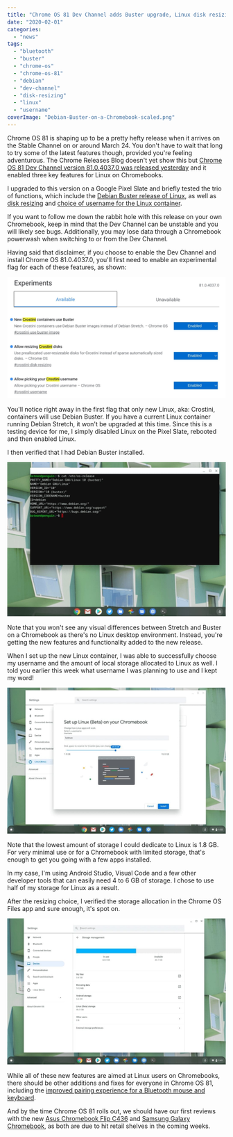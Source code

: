 ```yaml
---
title: "Chrome OS 81 Dev Channel adds Buster upgrade, Linux disk resizing and username choice to Chromebooks"
date: "2020-02-01"
categories: 
  - "news"
tags: 
  - "bluetooth"
  - "buster"
  - "chrome-os"
  - "chrome-os-81"
  - "debian"
  - "dev-channel"
  - "disk-resizing"
  - "linux"
  - "username"
coverImage: "Debian-Buster-on-a-Chromebook-scaled.png"
---
```


Chrome OS 81 is shaping up to be a pretty hefty release when it arrives on the Stable Channel on or around March 24. You don't have to wait that long to try some of the latest features though, provided you're feeling adventurous. The Chrome Releases Blog doesn't yet show this but [Chrome OS 81 Dev Channel version 81.0.4037.0 was released yesterday](https://omahaproxy.appspot.com/) and it enabled three key features for Linux on Chromebooks.

I upgraded to this version on a Google Pixel Slate and briefly tested the trio of functions, which include the [Debian Buster release of Linux](https://www.aboutchromebooks.com/news/linux-debian-10-buster-upgrade-chromebooks-chrome-os-project-crostini-how-to/), as well as [disk resizing](https://www.aboutchromebooks.com/news/linux-disk-resizing-on-chromebooks-pushed-back-to-chrome-os-81/) and [choice of username for the Linux container](https://www.aboutchromebooks.com/news/chrome-os-81-to-allow-linux-username-selection-for-crostini/).

If you want to follow me down the rabbit hole with this release on your own Chromebook, keep in mind that the Dev Channel can be unstable and you will likely see bugs. Additionally, you may lose data through a Chromebook powerwash when switching to or from the Dev Channel.

Having said that disclaimer, if you choose to enable the Dev Channel and install Chrome OS 81.0.4037.0, you'll first need to enable an experimental flag for each of these features, as shown:

![](images/Screenshot-2020-02-01-at-1.43.49-PM-1024x567.png)

You'll notice right away in the first flag that only new Linux, aka: Crostini, containers will use Debian Buster. If you have a current Linux container running Debian Stretch, it won't be upgraded at this time. Since this is a testing device for me, I simply disabled Linux on the Pixel Slate, rebooted and then enabled Linux.

I then verified that I had Debian Buster installed.

![](images/Debian-Buster-on-a-Chromebook-1024x721-1.jpg)

Note that you won't see any visual differences between Stretch and Buster on a Chromebook as there's no Linux desktop environment. Instead, you're getting the new features and functionality added to the new release.

When I set up the new Linux container, I was able to successfully choose my username and the amount of local storage allocated to Linux as well. I told you earlier this week what username I was planning to use and I kept my word!

![](images/Linux-username-and-storage-on-Chromebook-1024x683-1.jpg)

Note that the lowest amount of storage I could dedicate to Linux is 1.8 GB. For very minimal use or for a Chromebook with limited storage, that's enough to get you going with a few apps installed.

In my case, I'm using Android Studio, Visual Code and a few other developer tools that can easily need 4 to 6 GB of storage. I chose to use half of my storage for Linux as a result.

After the resizing choice, I verified the storage allocation in the Chrome OS Files app and sure enough, it's spot on.

![](images/Screenshot-2020-02-01-at-1.41.07-PM-1024x683-1.jpg)

While all of these new features are aimed at Linux users on Chromebooks, there should be other additions and fixes for everyone in Chrome OS 81, including the [improved pairing experience for a Bluetooth mouse and keyboard](https://www.aboutchromebooks.com/news/chrome-os-81-to-improve-pairing-experience-for-your-bluetooth-keyboard-and-mouse/).

And by the time Chrome OS 81 rolls out, we should have our first reviews with the new [Asus Chromebook Flip C436](https://www.aboutchromebooks.com/news/asus-chromebook-flip-c436-specifications-release-date-price-ces-2020/) and [Samsung Galaxy Chromebook](https://www.aboutchromebooks.com/news/samsung-galaxy-chromebook-hands-on-yes-its-as-nice-as-it-looks/), as both are due to hit retail shelves in the coming weeks.
